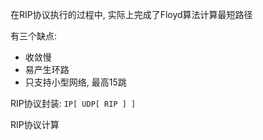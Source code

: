 在RIP协议执行的过程中, 实际上完成了Floyd算法计算最短路径

有三个缺点:
- 收敛慢
- 易产生环路
- 只支持小型网络, 最高15跳

RIP协议封装:
`IP[ UDP[ RIP ] ]`

RIP协议计算
